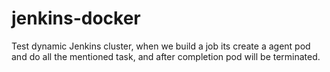 # jenkins-docker
Test dynamic Jenkins cluster, when we build a job its create a agent pod and do all the mentioned task, and after completion pod will be terminated.
